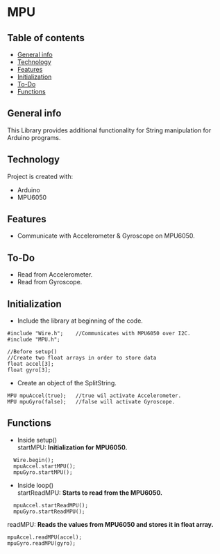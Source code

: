 # MPU

## Table of contents
* [General info](#general-info)
* [Technology](#technology)
* [Features](#features)
* [Initialization](#initialization)
* [To-Do](#to-Do)
* [Functions](#functions)

## General info
This Library provides additional functionality for String manipulation for Arduino programs.

## Technology
Project is created with:
* Arduino
* MPU6050

## Features
* Communicate with Accelerometer & Gyroscope on MPU6050.

## To-Do
* Read from Accelerometer.
* Read from Gyroscope.

## Initialization
* Include the library at beginning of the code.
```
#include "Wire.h";    //Communicates with MPU6050 over I2C.
#include "MPU.h";
```
```
//Before setup()
//Create two float arrays in order to store data
float accel[3];
float gyro[3];
```
* Create an object of the SplitString.
```
MPU mpuAccel(true);   //true wil activate Accelerometer.
MPU mpuGyro(false);   //false will activate Gyroscope.
```

## Functions
  * Inside setup()<br>
  startMPU: <b>Initialization for MPU6050.</b>
  ```
    Wire.begin();
    mpuAccel.startMPU();
    mpuGyro.startMPU();  
  ```
  * Inside loop()  
   startReadMPU: <b>Starts to read from the MPU6050.</b>
  ```
    mpuAccel.startReadMPU();
    mpuGyro.startReadMPU();
  ```
   readMPU: <b>Reads the values from MPU6050 and stores it in float array.</b>
  ```
  mpuAccel.readMPU(accel);
  mpuGyro.readMPU(gyro);
  ```
